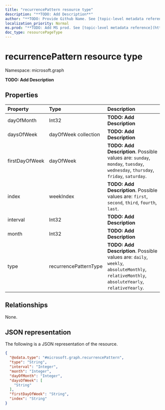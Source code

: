 ```yaml
---
title: "recurrencePattern resource type"
description: "**TODO: Add Description**"
author: "**TODO: Provide Github Name. See [topic-level metadata reference](https://msgo.azurewebsites.net/add/document/guidelines/metadata.html#topic-level-metadata)**"
localization_priority: Normal
ms.prod: "**TODO: Add MS prod. See [topic-level metadata reference](https://msgo.azurewebsites.net/add/document/guidelines/metadata.html#topic-level-metadata)**"
doc_type: resourcePageType
---
```


# recurrencePattern resource type

Namespace: microsoft.graph

**TODO: Add Description**

## Properties
|Property|Type|Description|
|:---|:---|:---|
|dayOfMonth|Int32|**TODO: Add Description**|
|daysOfWeek|dayOfWeek collection|**TODO: Add Description**|
|firstDayOfWeek|dayOfWeek|**TODO: Add Description**. Possible values are: `sunday`, `monday`, `tuesday`, `wednesday`, `thursday`, `friday`, `saturday`.|
|index|weekIndex|**TODO: Add Description**. Possible values are: `first`, `second`, `third`, `fourth`, `last`.|
|interval|Int32|**TODO: Add Description**|
|month|Int32|**TODO: Add Description**|
|type|recurrencePatternType|**TODO: Add Description**. Possible values are: `daily`, `weekly`, `absoluteMonthly`, `relativeMonthly`, `absoluteYearly`, `relativeYearly`.|

## Relationships
None.

## JSON representation
The following is a JSON representation of the resource.
<!-- {
  "blockType": "resource",
  "@odata.type": "microsoft.graph.recurrencePattern"
}
-->
``` json
{
  "@odata.type": "#microsoft.graph.recurrencePattern",
  "type": "String",
  "interval": "Integer",
  "month": "Integer",
  "dayOfMonth": "Integer",
  "daysOfWeek": [
    "String"
  ],
  "firstDayOfWeek": "String",
  "index": "String"
}
```

